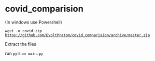 # covid_comparision
(In windows use Powershell)

<code>wget -o covid.zip https://github.com/EvoltPratom/covid_comparision/archive/master.zip</code>

Extract the files

run <code>python main.py</code>
